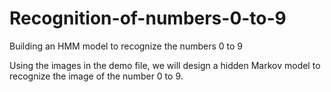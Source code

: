 # Recognition-of-numbers-0-to-9
Building an HMM model to recognize the numbers 0 to 9



Using the images in the demo file, we will design a hidden Markov model to recognize the image of the number 0 to 9.
